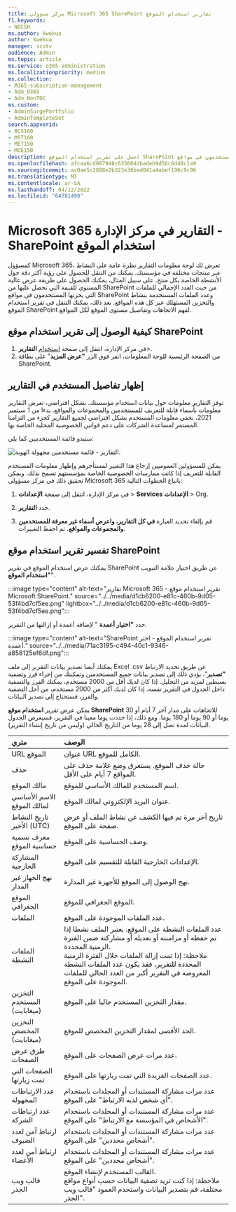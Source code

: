 ```yaml
---
title: مركز مسؤولي Microsoft 365 SharePoint تقارير استخدام الموقع
f1.keywords:
- NOCSH
ms.author: kwekua
author: kwekua
manager: scotv
audience: Admin
ms.topic: article
ms.service: o365-administration
ms.localizationpriority: medium
ms.collection:
- M365-subscription-management
- Adm_O365
- Adm_NonTOC
ms.custom:
- AdminSurgePortfolio
- AdminTemplateSet
search.appverid:
- BCS160
- MST160
- MET150
- MOE150
description: احصل على تقرير استخدام الموقع SharePoint لمعرفة عدد الملفات التي يخزنها المستخدمون في مواقع SharePoint، وعدد الملفات المستخدمة بنشاط، وإجمالي مساحة التخزين المستهلكة.
ms.openlocfilehash: afcaa6cd087948c635604dbadeb9d56c6d48c1a9
ms.sourcegitcommit: ac0ae5c2888e2b323e36bad041a4abef196c9c96
ms.translationtype: MT
ms.contentlocale: ar-SA
ms.lasthandoff: 04/12/2022
ms.locfileid: "64781490"
---
```

# <a name="microsoft-365-reports-in-the-admin-center---sharepoint-site-usage"></a>Microsoft 365 التقارير في مركز الإدارة - SharePoint استخدام الموقع

كمسؤول Microsoft 365، تعرض لك لوحة معلومات التقارير نظرة عامة على النشاط عبر منتجات مختلفة في مؤسستك. يمكنك من التنقل للحصول على رؤية أكثر دقة حول الأنشطة الخاصة بكل منتج. على سبيل المثال، يمكنك الحصول على طريقة عرض عالية المستوى للقيمة التي تحصل عليها من SharePoint من حيث العدد الإجمالي للملفات التي يخزنها المستخدمون في مواقع SharePoint وعدد الملفات المستخدمة بنشاط والتخزين المستهلك عبر كل هذه المواقع. بعد ذلك، يمكنك التنقل في تقرير استخدام الموقع SharePoint لفهم الاتجاهات وتفاصيل مستوى الموقع لكل المواقع. 

## <a name="how-to-get-to-the-sharepoint-site-usage-report"></a>كيفية الوصول إلى تقرير استخدام موقع SharePoint

1. في مركز الإدارة، انتقل إلى صفحة <a href="https://go.microsoft.com/fwlink/p/?linkid=2074756" target="_blank">استخدام</a> **التقارير**\>. 
2. من الصفحة الرئيسية للوحة المعلومات، انقر فوق الزر **"عرض المزيد**" على بطاقة SharePoint.

## <a name="show-user-details-in-the-reports"></a>إظهار تفاصيل المستخدم في التقارير

توفر التقارير معلومات حول بيانات استخدام مؤسستك. بشكل افتراضي، تعرض التقارير معلومات بأسماء قابلة للتعريف للمستخدمين والمجموعات والمواقع. بدءا من 1 سبتمبر 2021، نخفي معلومات المستخدم بشكل افتراضي لجميع التقارير كجزء من التزامنا المستمر لمساعدة الشركات على دعم قوانين الخصوصية المحلية الخاصة بها.
  
ستبدو قائمة المستخدمين كما يلي:
  
![التقارير - قائمة مستخدمين مجهولة الهوية.](../../media/2ed99bce-4978-4ee3-9ea2-4a8db26eef02.png)
  
يمكن للمسؤولين العموميين إرجاع هذا التغيير لمستأجرهم وإظهار معلومات المستخدم القابلة للتعريف إذا كانت ممارسات الخصوصية الخاصة بمؤسستهم تسمح بذلك. ويمكن تحقيق ذلك في مركز مسؤولي Microsoft 365 باتباع الخطوات التالية:
  
1. في مركز الإدارة، انتقل إلى صفحة **الإعدادات** \> **Services** **الإعدادات** \> Org.

2. حدد **التقارير**. 
  
3. قم بإلغاء تحديد العبارة **في كل التقارير، واعرض أسماء غير معرفة للمستخدمين والمجموعات والمواقع**، ثم احفظ التغييرات. 
  
## <a name="interpret-the-sharepoint-site-usage-report"></a>تفسير تقرير استخدام موقع SharePoint

يمكنك عرض استخدام الموقع في تقرير SharePoint عن طريق اختيار علامة التبويب **"استخدام الموقع**".

:::image type="content" alt-text="تقارير Microsoft 365 - تقرير استخدام موقع Microsoft SharePoint." source="../../media/d1cb6200-e81c-460b-9d05-53f4bd7cf5ee.png" lightbox="../../media/d1cb6200-e81c-460b-9d05-53f4bd7cf5ee.png":::

حدد **"اختيار أعمدة** " لإضافة أعمدة أو إزالتها من التقرير.

:::image type="content" alt-text="SharePoint تقرير استخدام الموقع - اختر أعمدة." source="../../media/71ac3195-c494-40c1-9346-a858125ef6df.png":::

يمكنك أيضا تصدير بيانات التقرير إلى ملف Excel .csv عن طريق تحديد الارتباط **"تصدير**". يؤدي ذلك إلى تصدير بيانات جميع المستخدمين وتمكينك من إجراء فرز وتصفية بسيطين لمزيد من التحليل. إذا كان لديك أقل من 2000 مستخدم، يمكنك الفرز والتصفية داخل الجدول في التقرير نفسه. إذا كان لديك أكثر من 2000 مستخدم، من أجل التصفية والفرز، فستحتاج إلى تصدير البيانات. 

يمكن عرض تقرير **استخدام موقع SharePoint** للاتجاهات على مدار آخر 7 أيام أو 30 يوما أو 90 يوما أو 180 يوما. ومع ذلك، إذا حددت يوما معينا في التقرير، فسيعرض الجدول البيانات لمدة تصل إلى 28 يوما من التاريخ الحالي (وليس من تاريخ إنشاء التقرير).
  
|متري|الوصف|
|:-----|:-----|
|URL الموقع  |عنوان URL الكامل للموقع. |
|حذف  |حالة حذف الموقع. يستغرق وضع علامة حذف على المواقع 7 أيام على الأقل.  |
|مالك الموقع  |اسم المستخدم للمالك الأساسي للموقع.   |
|الاسم الأساسي لمالك الموقع  |عنوان البريد الإلكتروني لمالك الموقع. |
|تاريخ النشاط الأخير (UTC)  | تاريخ آخر مرة تم فيها الكشف عن نشاط الملف أو عرض صفحة على الموقع.  |
|معرف تسمية حساسية الموقع  | وصف الحساسية على الموقع.  |
|المشاركة الخارجية  | الإعدادات الخارجية القابلة للتقسيم على الموقع.  |
|نهج الجهاز غير المدار  | نهج الوصول إلى الموقع للأجهزة غير المدارة.  |
|الموقع الجغرافي  | الموقع الجغرافي للموقع.  |
|الملفات  |عدد الملفات الموجودة على الموقع. |
|الملفات النشطة  | عدد الملفات النشطة على الموقع. يعتبر الملف نشطا إذا تم حفظه أو مزامنته أو تعديله أو مشاركته ضمن الفترة الزمنية المحددة.<br/> ملاحظة: إذا تمت إزالة الملفات خلال الفترة الزمنية المحددة للتقرير، فقد يكون عدد الملفات النشطة المعروضة في التقرير أكبر من العدد الحالي للملفات الموجودة على الموقع.  |
|التخزين المستخدم (ميغابايت)  |مقدار التخزين المستخدم حاليا على الموقع.  |
|التخزين المخصص (ميغابايت)  |الحد الأقصى لمقدار التخزين المخصص للموقع.  |
|طرق عرض الصفحات  |عدد مرات عرض الصفحات على الموقع.  |
|الصفحات التي تمت زيارتها  |عدد الصفحات الفريدة التي تمت زيارتها على الموقع.  |
|عدد الارتباطات المجهولة  |عدد مرات مشاركة المستندات أو المجلدات باستخدام "أي شخص لديه الارتباط" على الموقع.  |
|عدد ارتباطات الشركة  |عدد مرات مشاركة المستندات أو المجلدات باستخدام "الأشخاص في المؤسسة مع الارتباط" على الموقع.  |
|ارتباط آمن لعدد الضيوف  |عدد مرات مشاركة المستندات أو المجلدات باستخدام "أشخاص محددين" على الموقع.  |
|ارتباط آمن لعدد الأعضاء  |عدد مرات مشاركة المستندات أو المجلدات باستخدام "أشخاص محددين" على الموقع.  |
|قالب ويب الجذر  |القالب المستخدم لإنشاء الموقع.  <br/> ملاحظة: إذا كنت تريد تصفية البيانات حسب أنواع مواقع مختلفة، قم بتصدير البيانات واستخدم العمود "قالب ويب الجذر". |


